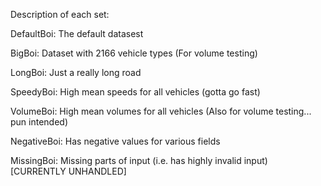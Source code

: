 Description of each set:

DefaultBoi: The default datasest

BigBoi: Dataset with 2166 vehicle types (For volume testing)

LongBoi: Just a really long road

SpeedyBoi: High mean speeds for all vehicles (gotta go fast)

VolumeBoi: High mean volumes for all vehicles (Also for volume testing... pun intended)

NegativeBoi: Has negative values for various fields

MissingBoi: Missing parts of input (i.e. has highly invalid input) [CURRENTLY UNHANDLED]
